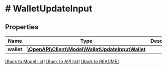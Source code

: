 # # WalletUpdateInput

## Properties

Name | Type | Description | Notes
------------ | ------------- | ------------- | -------------
**wallet** | [**\OpenAPI\Client\Model\WalletUpdateInputWallet**](WalletUpdateInputWallet.md) |  | [optional]

[[Back to Model list]](../../README.md#models) [[Back to API list]](../../README.md#endpoints) [[Back to README]](../../README.md)
